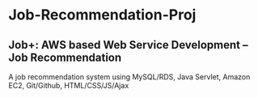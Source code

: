 # Job-Recommendation-Proj
Job+: AWS based Web Service Development – Job Recommendation
----
A job recommendation system using MySQL/RDS, Java Servlet, Amazon EC2, Git/Github, HTML/CSS/JS/Ajax<br>

